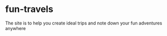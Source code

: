 # fun-travels
The site is to help you create ideal trips and note down your fun adventures anywhere
